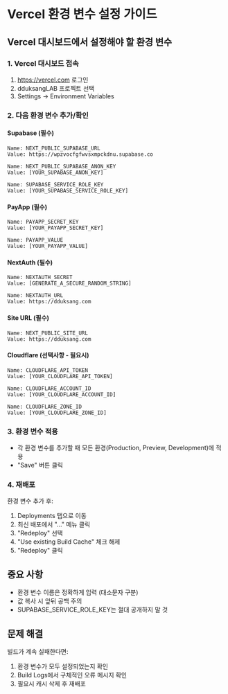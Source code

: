 # Vercel 환경 변수 설정 가이드

## Vercel 대시보드에서 설정해야 할 환경 변수

### 1. Vercel 대시보드 접속

1. https://vercel.com 로그인
2. dduksangLAB 프로젝트 선택
3. Settings → Environment Variables

### 2. 다음 환경 변수 추가/확인

#### Supabase (필수)

```
Name: NEXT_PUBLIC_SUPABASE_URL
Value: https://wpzvocfgfwvsxmpckdnu.supabase.co

Name: NEXT_PUBLIC_SUPABASE_ANON_KEY
Value: [YOUR_SUPABASE_ANON_KEY]

Name: SUPABASE_SERVICE_ROLE_KEY
Value: [YOUR_SUPABASE_SERVICE_ROLE_KEY]
```

#### PayApp (필수)

```
Name: PAYAPP_SECRET_KEY
Value: [YOUR_PAYAPP_SECRET_KEY]

Name: PAYAPP_VALUE
Value: [YOUR_PAYAPP_VALUE]
```

#### NextAuth (필수)

```
Name: NEXTAUTH_SECRET
Value: [GENERATE_A_SECURE_RANDOM_STRING]

Name: NEXTAUTH_URL
Value: https://dduksang.com
```

#### Site URL (필수)

```
Name: NEXT_PUBLIC_SITE_URL
Value: https://dduksang.com
```

#### Cloudflare (선택사항 - 필요시)

```
Name: CLOUDFLARE_API_TOKEN
Value: [YOUR_CLOUDFLARE_API_TOKEN]

Name: CLOUDFLARE_ACCOUNT_ID
Value: [YOUR_CLOUDFLARE_ACCOUNT_ID]

Name: CLOUDFLARE_ZONE_ID
Value: [YOUR_CLOUDFLARE_ZONE_ID]
```

### 3. 환경 변수 적용

- 각 환경 변수를 추가할 때 모든 환경(Production, Preview, Development)에 적용
- "Save" 버튼 클릭

### 4. 재배포

환경 변수 추가 후:

1. Deployments 탭으로 이동
2. 최신 배포에서 "..." 메뉴 클릭
3. "Redeploy" 선택
4. "Use existing Build Cache" 체크 해제
5. "Redeploy" 클릭

## 중요 사항

- 환경 변수 이름은 정확하게 입력 (대소문자 구분)
- 값 복사 시 앞뒤 공백 주의
- SUPABASE_SERVICE_ROLE_KEY는 절대 공개하지 말 것

## 문제 해결

빌드가 계속 실패한다면:

1. 환경 변수가 모두 설정되었는지 확인
2. Build Logs에서 구체적인 오류 메시지 확인
3. 필요시 캐시 삭제 후 재배포
